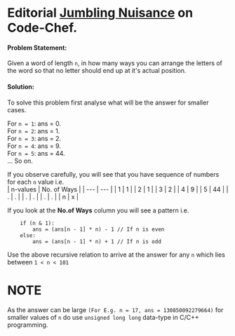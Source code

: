 # Editorial [Jumbling Nuisance](https://www.codechef.com/ICHN2019/problems/ICHN03) on Code-Chef.  

#### Problem Statement:  
Given a word of length `n`, in how many ways you can arrange the letters of the word so that no letter should end up at it's actual position.  

#### Solution:  
To solve this problem first analyse what will be the answer for smaller cases.

For `n = 1`: ans = 0.  
For `n = 2`: ans = 1.  
For `n = 3`: ans = 2.  
For `n = 4`: ans = 9.  
For `n = 5`: ans = 44.  
... So on.  

If you observe carefully, you will see that you have sequence of numbers for each `n` value i.e.  
| n-values | No. of Ways |
| ---      | ---       |
| 1 | 1 |
| 2 | 1 |
| 3 | 2 |
| 4 | 9 |
| 5 | 44 |
| . | . |
| . | . |
| . | . |
| n | x |  

If you look at the **No.of Ways** column you will see a pattern i.e.  

```
    if (n & 1):
        ans = (ans[n - 1] * n) - 1 // If n is even
    else:
        ans = (ans[n - 1] * n) + 1 // If n is odd
```

Use the above recursive relation to arrive at the answer for any `n` which lies between `1 < n < 101`

# NOTE
As the answer can be large `(For E.g. n = 17, ans = 130850092279664)` for smaller values of `n` do use `unsigned long long` data-type in C/C++ programming.  

